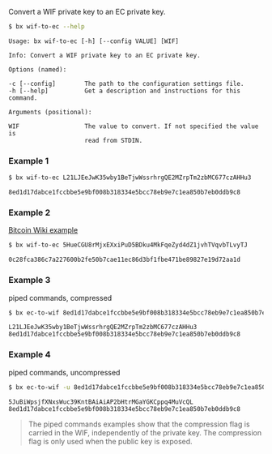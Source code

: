 Convert a WIF private key to an EC private key.  
```sh
$ bx wif-to-ec --help
```
```
Usage: bx wif-to-ec [-h] [--config VALUE] [WIF]                          

Info: Convert a WIF private key to an EC private key.                    

Options (named):

-c [--config]        The path to the configuration settings file.        
-h [--help]          Get a description and instructions for this command.

Arguments (positional):

WIF                  The value to convert. If not specified the value is 
                     read from STDIN.
```
### Example 1
```sh
$ bx wif-to-ec L21LJEeJwK35wby1BeTjwWssrhrgQE2MZrpTm2zbMC677czAHHu3
```
```
8ed1d17dabce1fccbbe5e9bf008b318334e5bcc78eb9e7c1ea850b7eb0ddb9c8
```
### Example 2
[Bitcoin Wiki example](https://en.bitcoin.it/wiki/Wallet_import_format)
```sh
$ bx wif-to-ec 5HueCGU8rMjxEXxiPuD5BDku4MkFqeZyd4dZ1jvhTVqvbTLvyTJ
```
```
0c28fca386c7a227600b2fe50b7cae11ec86d3bf1fbe471be89827e19d72aa1d
```
### Example 3
piped commands, compressed
```sh
$ bx ec-to-wif 8ed1d17dabce1fccbbe5e9bf008b318334e5bcc78eb9e7c1ea850b7eb0ddb9c8 | bx wif-to-ec
```
```
L21LJEeJwK35wby1BeTjwWssrhrgQE2MZrpTm2zbMC677czAHHu3
8ed1d17dabce1fccbbe5e9bf008b318334e5bcc78eb9e7c1ea850b7eb0ddb9c8
```
### Example 4
piped commands, uncompressed
```sh
$ bx ec-to-wif -u 8ed1d17dabce1fccbbe5e9bf008b318334e5bcc78eb9e7c1ea850b7eb0ddb9c8 | bx wif-to-ec
```
```
5JuBiWpsjfXNxsWuc39KntBAiAiAP2bHtrMGaYGKCppq4MuVcQL
8ed1d17dabce1fccbbe5e9bf008b318334e5bcc78eb9e7c1ea850b7eb0ddb9c8
```
> The piped commands examples show that the compression flag is carried in the WIF, independently of the private key. The compression flag is only used when the public key is exposed.
